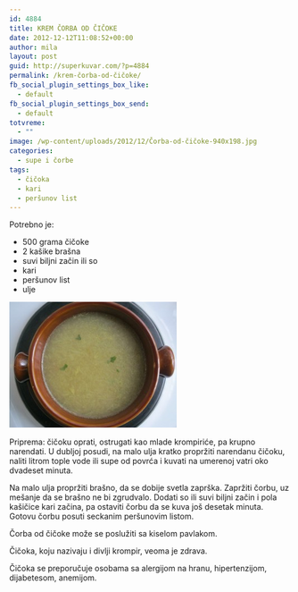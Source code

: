 ```yaml
---
id: 4884
title: KREM ČORBA OD ČIČOKE
date: 2012-12-12T11:08:52+00:00
author: mila
layout: post
guid: http://superkuvar.com/?p=4884
permalink: /krem-čorba-od-čičoke/
fb_social_plugin_settings_box_like:
  - default
fb_social_plugin_settings_box_send:
  - default
totvreme:
  - ""
image: /wp-content/uploads/2012/12/Čorba-od-čičoke-940x198.jpg
categories:
  - supe i čorbe
tags:
  - čičoka
  - kari
  - peršunov list
---
```

Potrebno je:

  * 500 grama čičoke
  * 2 kašike brašna
  * suvi biljni začin ili so
  * kari
  * peršunov list
  * ulje

<img class="alignnone size-medium wp-image-4885" title="Čorba od čičoke" src="/wp-content/uploads/2012/12/Čorba-od-čičoke-300x225.jpg" alt="" width="300" height="225" /> 

Priprema: čičoku oprati, ostrugati kao mlade krompiriće, pa krupno narendati. U dubljoj posudi, na malo ulja kratko propržiti narendanu čičoku, naliti litrom tople vode ili supe od povrća i kuvati na umerenoj vatri oko dvadeset minuta.

Na malo ulja propržiti brašno, da se dobije svetla zaprška. Zapržiti čorbu, uz mešanje da se brašno ne bi zgrudvalo. Dodati so ili suvi biljni začin i pola kašičice kari začina, pa ostaviti čorbu da se kuva još desetak minuta. Gotovu čorbu posuti seckanim peršunovim listom.

Čorba od čičoke može se poslužiti sa kiselom pavlakom.

Čičoka, koju nazivaju i divlji krompir, veoma je zdrava.

Čičoka se preporučuje osobama sa alergijom na hranu, hipertenzijom, dijabetesom, anemijom.